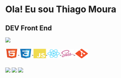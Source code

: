 

<h1>Ola! Eu sou Thiago Moura</h1>
<h2>DEV Front End</h2>

<div >
  <a href="https://github.com/thiagomooura">
    <img height="180em" src="https://github-readme-stats.vercel.app/api/top-langs/?username=thiagomooura&layout=compact&langs_count=7&theme=highcontrast"/>
</div>
  <div style="display: inline_block"><br>
  <img align="center" meta="HTML" alt="HTML" height="30" width="40" src="https://raw.githubusercontent.com/devicons/devicon/master/icons/html5/html5-original.svg">
  <img align="center" alt="CSS" height="30" width="40" src="https://raw.githubusercontent.com/devicons/devicon/master/icons/css3/css3-original.svg">
  <img align="center" alt="Js" height="30" width="40" src="https://raw.githubusercontent.com/devicons/devicon/master/icons/javascript/javascript-plain.svg">
  <img align="center" alt="React" height="30" width="40" src="https://raw.githubusercontent.com/devicons/devicon/master/icons/react/react-original.svg">
  <img align="center" alt="SASS" height="30" width="40" src="https://github.com/devicons/devicon/blob/master/icons/sass/sass-original.svg">
  <img align="center" alt="GIT" height="30" width="40" src="https://github.com/devicons/devicon/blob/master/icons/git/git-plain.svg">
</div>
  
  ##
<div>
  <a href = "mailto:thiagosmoura10@gmail.com"><img src="https://img.shields.io/badge/Gmail-D14836?style=for-the-badge&logo=gmail&logoColor=white" target="_blank"></a>
  <a href="https://www.linkedin.com/in/thiago-moura-7173661b4/" target="_blank"><img src="https://img.shields.io/badge/-LinkedIn-%230077B5?style=for-the-badge&logo=linkedin&logoColor=white" target="_blank"></a> 
  <a href="https://thiago-moura.netlify.app/" target="_blank"><img src="https://img.shields.io/website-up-down-green-red/http/monip.org.svg" target="_blank"></a> 
</div>
